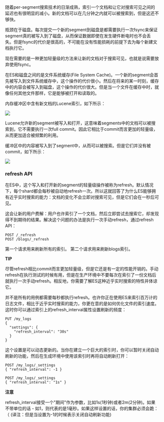 随着per-segment搜索技术的日渐成熟，索引一个文档和让它对搜索可见之间的延迟也有很明显的减小。新的文档可以在几分钟之内就可以被搜索到，但是这还不够快。

瓶颈在于磁盘。每次提交一个新的segment到磁盘是都需要执行一次fsync来保证segment真的被写入到了磁盘，从而保证数据即使在发生硬件断电时也不会丢失。但是fsync的代价是很高的，不可能在没有性能损耗的前提下去为每个新建文档执行它。

现在需要的是一种更加轻量级的方法来让新的文档对于搜索可见，也就是说需要放弃使用fsync。

在ES和磁盘之间的是文件系统缓存(File System Cache)。一个新的segment会首先被写入到文件系统缓存中，这个操作的代价很小。然后在将来的某一时刻，缓存中的内容会被写入到磁盘，这个操作的代价很大。但是当一个文件在缓存中时，就像任何其他文件那样，它是能够被打开和读取的。

内存缓冲区中含有新文档的Lucene索引，如下所示：

![](http://www.elasticsearch.org/guide/en/elasticsearch/guide/current/images/075_40_pre_refresh.png)

Lucene允许新的segment被写入和打开，这意味着segments中的文档可以被搜索到，它不需要执行一次full commit。因此它相比于commit而言更加的轻量级，从而更加适合被频繁的利用。

缓冲区中的内容被写入到了segment中，从而可以被搜索。但是它们并没有被commit，如下所示：

![](http://www.elasticsearch.org/guide/en/elasticsearch/guide/current/images/075_40_post_refresh.png)

### refresh API ###

在ES中，这个写入和打开新的segment的轻量级操作被称为refresh。默认情况下，每个shard都会每秒被自动地refresh一次。所以这就回答了为什么ES能够拥有近乎实时搜索的能力：文档的变化不会立即对搜索可见，但是它们会在一秒后可见。

这会让新的用户费解：用户也许索引了一个文档，然后立即尝试去搜索它，却发现得不到期待的结果。解决这个问题的办法是执行一次手动refresh，通过refresh API：

```
POST /_refresh 
POST /blogs/_refresh
```

第一个请求用来刷新所有的索引。
第二个请求用来刷新blogs索引。

**TIP**

尽管refresh相比commit而言更加轻量级，但是它还是有一定的性能开销的。手动refresh在执行测试的时候有用，但是在生产环境中不要每次在索引了一份文档后就执行一次手动refresh。相反地，你需要了解ES这种近乎实时搜索的特性并体谅它。

并不是所有的用例都需要每秒都执行refresh。也许你正在使用ES来索引百万计的日志文件，相比于近乎实时搜索的能力，你更在意的是如何优化文件的索引速度。这时你可以通过索引上的refresh_interval属性设置刷新的频度：

```
PUT /my_logs
{
  "settings": {
    "refresh_interval": "30s" 
  }
}
```

这个设置是可以动态更新的。当你在建立一个巨大的索引时，你可以暂时关闭自动刷新的功能，然后在生成环境中使用该索引时再将自动刷新打开：

```
POST /my_logs/_settings
{ "refresh_interval": -1 } 

POST /my_logs/_settings
{ "refresh_interval": "1s" } 
```

**注意**

refresh_interval接受一个"期间"作为参数，比如1s(1秒钟)或者2m(2分钟)。如果不带单位的话 - 如1，则代表的是1毫秒。如果这样设置的话，你的集群必须会跪：（ (译注：但是当设置为-1的时候表示关闭自动刷新功能)






